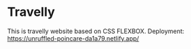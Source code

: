 # Travelly
This is travelly website based on CSS FLEXBOX.
Deployment: https://unruffled-poincare-da1a79.netlify.app/
